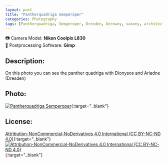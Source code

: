 ```yaml
---
layout: post
title: "Pantherquadriga Semperoper"
categories: Photography
tags: [Pantherquadriga, Semperoper, Dresden, Germany, saxony, architecture]
---
```

📷 Camera Model: **Nikon Coolpix L830**<br />
💾 Postprocessing Software: **Gimp**
## Description:
On this photo you can see the panther quadriga with Dionysos and Ariadne (Dresden)
## Photo:
[![Pantherquadriga Semperoper](https://live.staticflickr.com/65535/51794113301_bc2f94511c_c_d.jpg)](https://www.flickr.com/photos/mike_ravenblack/51794113301/){:target="_blank"}
## License:
[Attribution-NonCommercial-NoDerivatives 4.0 International (CC BY-NC-ND 4.0)](https://creativecommons.org/licenses/by-nc-nd/4.0/){:target="_blank"} \
[![Attribution-NonCommercial-NoDerivatives 4.0 International (CC BY-NC-ND 4.0)](https://i.creativecommons.org/l/by-nc-nd/4.0/88x31.png)](http://creativecommons.org/licenses/by-nc-nd/4.0/){:target="_blank"}

